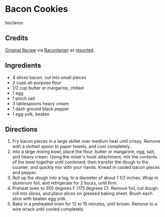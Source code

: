 # Bacon Cookies 

<!-- BEGIN content -->

boclaroo

## Credits

[Original Recipe](http://cookie.allrecipes.com/az/78375.asp "http://cookie.allrecipes.com/az/78375.asp") via [Bacontarian](http://bacontarian.com/?p=53 "http://bacontarian.com/?p=53") as [reported](http://bacontarian.com/?p=54 "http://bacontarian.com/?p=54").

## Ingredients

- 4 slices bacon, cut into small pieces
- 2 cups all-purpose flour
- 1/2 cup butter or margarine, chilled
- 1 egg
- 1 pinch salt
- 3 tablespoons heavy cream
- 1 dash ground black pepper
- 1 egg yolk, beaten

## Directions

1. Fry bacon pieces in a large skillet over medium heat until crispy. Remove with a slotted spoon to paper towels, and cool completely.
2. Into a large mixing bowl, place the flour, butter or margarine, egg, salt, and heavy cream. Using the mixer's hook attachment, mix the contents of the bowl together until combined; then transfer the dough to the counter, and quickly mix with your hands. Knead in cooled bacon pieces and pepper.
3. Roll up the dough into a log, to a diameter of about 1 1/2 inches. Wrap in aluminum foil, and refrigerate for 2 hours, until firm.
4. Preheat oven to 350 degrees F (175 degrees C). Remove foil, cut dough roll into slices, and place slices on greased baking sheet. Brush each slice with beaten egg yolk.
5. Bake in a preheated oven for 12 to 15 minutes, until brown. Remove to a wire wrack until cooled completely.

<!-- Saved in parser cache with key mudabon_recipe:pcache:idhash:1615-0!1!0!0!!en!2 and timestamp 20071117192655 --><!-- END content -->

